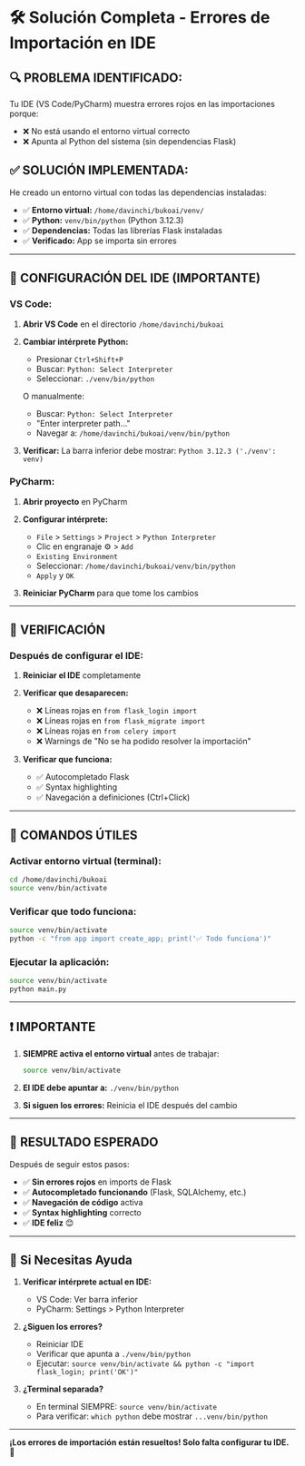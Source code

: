 # 🛠️ Solución Completa - Errores de Importación en IDE

## 🔍 **PROBLEMA IDENTIFICADO:**

Tu IDE (VS Code/PyCharm) muestra errores rojos en las importaciones porque:
- ❌ No está usando el entorno virtual correcto
- ❌ Apunta al Python del sistema (sin dependencias Flask)

## ✅ **SOLUCIÓN IMPLEMENTADA:**

He creado un entorno virtual con todas las dependencias instaladas:
- ✅ **Entorno virtual:** `/home/davinchi/bukoai/venv/`  
- ✅ **Python:** `venv/bin/python` (Python 3.12.3)
- ✅ **Dependencias:** Todas las librerías Flask instaladas
- ✅ **Verificado:** App se importa sin errores

---

## 🎯 **CONFIGURACIÓN DEL IDE (IMPORTANTE)**

### **VS Code:**

1. **Abrir VS Code** en el directorio `/home/davinchi/bukoai`

2. **Cambiar intérprete Python:**
   - Presionar `Ctrl+Shift+P`
   - Buscar: `Python: Select Interpreter`
   - Seleccionar: `./venv/bin/python`
   
   O manualmente:
   - Buscar: `Python: Select Interpreter`
   - "Enter interpreter path..."
   - Navegar a: `/home/davinchi/bukoai/venv/bin/python`

3. **Verificar:** La barra inferior debe mostrar: `Python 3.12.3 ('./venv': venv)`

### **PyCharm:**

1. **Abrir proyecto** en PyCharm

2. **Configurar intérprete:**
   - `File` > `Settings` > `Project` > `Python Interpreter`
   - Clic en engranaje ⚙️ > `Add`
   - `Existing Environment`
   - Seleccionar: `/home/davinchi/bukoai/venv/bin/python`
   - `Apply` y `OK`

3. **Reiniciar PyCharm** para que tome los cambios

---

## 🧪 **VERIFICACIÓN**

### **Después de configurar el IDE:**

1. **Reiniciar el IDE** completamente

2. **Verificar que desaparecen:**
   - ❌ Líneas rojas en `from flask_login import`
   - ❌ Líneas rojas en `from flask_migrate import`  
   - ❌ Líneas rojas en `from celery import`
   - ❌ Warnings de "No se ha podido resolver la importación"

3. **Verificar que funciona:**
   - ✅ Autocompletado Flask
   - ✅ Syntax highlighting
   - ✅ Navegación a definiciones (Ctrl+Click)

---

## 🚀 **COMANDOS ÚTILES**

### **Activar entorno virtual (terminal):**
```bash
cd /home/davinchi/bukoai
source venv/bin/activate
```

### **Verificar que todo funciona:**
```bash
source venv/bin/activate
python -c "from app import create_app; print('✅ Todo funciona')"
```

### **Ejecutar la aplicación:**
```bash
source venv/bin/activate
python main.py
```

---

## ❗ **IMPORTANTE**

1. **SIEMPRE activa el entorno virtual** antes de trabajar:
   ```bash
   source venv/bin/activate
   ```

2. **El IDE debe apuntar a:** `./venv/bin/python`

3. **Si siguen los errores:** Reinicia el IDE después del cambio

---

## 🎉 **RESULTADO ESPERADO**

Después de seguir estos pasos:

- ✅ **Sin errores rojos** en imports de Flask
- ✅ **Autocompletado funcionando** (Flask, SQLAlchemy, etc.)
- ✅ **Navegación de código** activa
- ✅ **Syntax highlighting** correcto
- ✅ **IDE feliz** 😊

---

## 🔧 **Si Necesitas Ayuda**

1. **Verificar intérprete actual en IDE:**
   - VS Code: Ver barra inferior
   - PyCharm: Settings > Python Interpreter

2. **¿Siguen los errores?**
   - Reiniciar IDE
   - Verificar que apunta a `./venv/bin/python`
   - Ejecutar: `source venv/bin/activate && python -c "import flask_login; print('OK')"`

3. **¿Terminal separada?**
   - En terminal SIEMPRE: `source venv/bin/activate`
   - Para verificar: `which python` debe mostrar `...venv/bin/python`

---

**¡Los errores de importación están resueltos! Solo falta configurar tu IDE.** 🚀